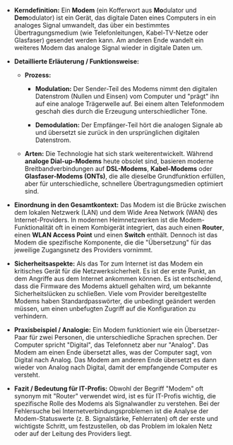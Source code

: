 - **Kerndefinition:** Ein **Modem** (ein Kofferwort aus **Mo**dulator und **Dem**odulator) ist ein Gerät, das digitale Daten eines Computers in ein analoges Signal umwandelt, das über ein bestimmtes Übertragungsmedium (wie Telefonleitungen, Kabel-TV-Netze oder Glasfaser) gesendet werden kann. Am anderen Ende wandelt ein weiteres Modem das analoge Signal wieder in digitale Daten um.
    
- **Detaillierte Erläuterung / Funktionsweise:**
    
    - **Prozess:**
        
        - **Modulation:** Der Sender-Teil des Modems nimmt den digitalen Datenstrom (Nullen und Einsen) vom Computer und "prägt" ihn auf eine analoge Trägerwelle auf. Bei einem alten Telefonmodem geschah dies durch die Erzeugung unterschiedlicher Töne.
            
        - **Demodulation:** Der Empfänger-Teil hört die analogen Signale ab und übersetzt sie zurück in den ursprünglichen digitalen Datenstrom.
            
    - **Arten:** Die Technologie hat sich stark weiterentwickelt. Während **analoge Dial-up-Modems** heute obsolet sind, basieren moderne Breitbandverbindungen auf **DSL-Modems**, **Kabel-Modems** oder **Glasfaser-Modems (ONTs)**, die alle dieselbe Grundfunktion erfüllen, aber für unterschiedliche, schnellere Übertragungsmedien optimiert sind.
        
- **Einordnung in den Gesamtkontext:** Das Modem ist die Brücke zwischen dem lokalen Netzwerk (LAN) und dem Wide Area Network (WAN) des Internet-Providers. In modernen Heimnetzwerken ist die Modem-Funktionalität oft in einem Kombigerät integriert, das auch einen **Router**, einen **WLAN Access Point** und einen **Switch** enthält. Dennoch ist das Modem die spezifische Komponente, die die "Übersetzung" für das jeweilige Zugangsnetz des Providers vornimmt.
    
- **Sicherheitsaspekte:** Als das Tor zum Internet ist das Modem ein kritisches Gerät für die Netzwerksicherheit. Es ist der erste Punkt, an dem Angriffe aus dem Internet ankommen können. Es ist entscheidend, dass die Firmware des Modems aktuell gehalten wird, um bekannte Sicherheitslücken zu schließen. Viele vom Provider bereitgestellte Modems haben Standardpasswörter, die unbedingt geändert werden müssen, um einen unbefugten Zugriff auf die Konfiguration zu verhindern.
    
- **Praxisbeispiel / Analogie:** Ein Modem funktioniert wie ein Übersetzer-Paar für zwei Personen, die unterschiedliche Sprachen sprechen. Der Computer spricht "Digital", das Telefonnetz aber nur "Analog". Das Modem am einen Ende übersetzt alles, was der Computer sagt, von Digital nach Analog. Das Modem am anderen Ende übersetzt es dann wieder von Analog nach Digital, damit der empfangende Computer es versteht.
    
- **Fazit / Bedeutung für IT-Profis:** Obwohl der Begriff "Modem" oft synonym mit "Router" verwendet wird, ist es für IT-Profis wichtig, die spezifische Rolle des Modems als Signalwandler zu verstehen. Bei der Fehlersuche bei Internetverbindungsproblemen ist die Analyse der Modem-Statuswerte (z. B. Signalstärke, Fehlerraten) oft der erste und wichtigste Schritt, um festzustellen, ob das Problem im lokalen Netz oder auf der Leitung des Providers liegt.